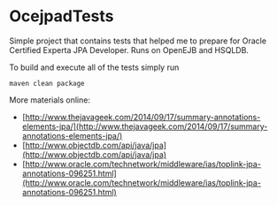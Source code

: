 # OcejpadTests
Simple project that contains tests that helped me to prepare for Oracle Certified Experta JPA Developer. Runs on OpenEJB and HSQLDB.

To build and execute all of the tests simply run

    maven clean package

More materials online:

* [http://www.thejavageek.com/2014/09/17/summary-annotations-elements-jpa/](http://www.thejavageek.com/2014/09/17/summary-annotations-elements-jpa/)
* [http://www.objectdb.com/api/java/jpa](http://www.objectdb.com/api/java/jpa)
* [http://www.oracle.com/technetwork/middleware/ias/toplink-jpa-annotations-096251.html](http://www.oracle.com/technetwork/middleware/ias/toplink-jpa-annotations-096251.html)
